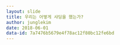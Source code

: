 ```yaml
---
layout: slide
title: 우리는 어떻게 샤딩을 했는가?
author: junglekim
date: 2018-06-01
data-id: 7a7476b5679e4f78ac12f80bc12fe6bd
---
```

